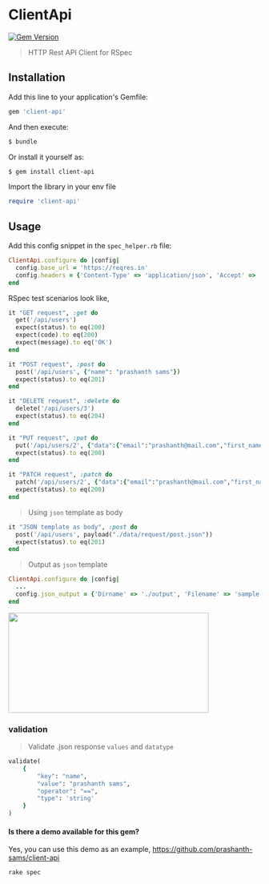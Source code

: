 # ClientApi

[![Gem Version](https://badge.fury.io/rb/client-api.svg)](http://badge.fury.io/rb/client-api)
> HTTP Rest API Client for RSpec

## Installation

Add this line to your application's Gemfile:

```ruby
gem 'client-api'
```

And then execute:
```bash
$ bundle
```

Or install it yourself as:
```bash
$ gem install client-api
```   

Import the library in your env file
```ruby
require 'client-api'
```

## Usage

Add this config snippet in the `spec_helper.rb` file:
```ruby
ClientApi.configure do |config|
  config.base_url = 'https://reqres.in'
  config.headers = {'Content-Type' => 'application/json', 'Accept' => 'application/json'}
end
```

RSpec test scenarios look like,
```ruby
it "GET request", :get do
  get('/api/users')
  expect(status).to eq(200)
  expect(code).to eq(200)
  expect(message).to eq('OK')
end

it "POST request", :post do
  post('/api/users', {"name": "prashanth sams"})
  expect(status).to eq(201)
end

it "DELETE request", :delete do
  delete('/api/users/3')
  expect(status).to eq(204)
end

it "PUT request", :put do
  put('/api/users/2', {"data":{"email":"prashanth@mail.com","first_name":"Prashanth","last_name":"Sams"}})
  expect(status).to eq(200)
end

it "PATCH request", :patch do
  patch('/api/users/2', {"data":{"email":"prashanth@mail.com","first_name":"Prashanth","last_name":"Sams"}})
  expect(status).to eq(200)
end
```

> Using `json` template as body
```ruby
it "JSON template as body", :post do
  post('/api/users', payload("./data/request/post.json"))
  expect(status).to eq(201)
end
```

> Output as `json` template 

```ruby
ClientApi.configure do |config|
  ...
  config.json_output = {'Dirname' => './output', 'Filename' => 'sample'}
end
```

<img src="https://i.imgur.com/j21B9gC.png" height="200" width="400">

### validation
> Validate .json response `values` and `datatype`
```ruby
validate(
    {
        "key": "name",
        "value": "prashanth sams",
        "operator": "==",
        "type": 'string'
    }
)
``` 

#### Is there a demo available for this gem?
Yes, you can use this demo as an example, https://github.com/prashanth-sams/client-api
```
rake spec
```